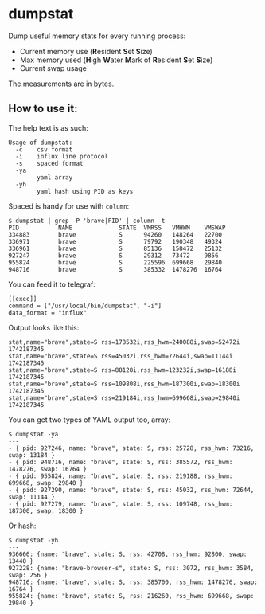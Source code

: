 # dumpstat
Dump useful memory stats for every running process:

- Current memory use (**R**esident **S**et **S**ize)
- Max memory used (**H**igh **W**ater **M**ark of **R**esident **S**et **S**ize)
- Current swap usage

The measurements are in bytes.

## How to use it:

The help text is as such:

```
Usage of dumpstat:
  -c    csv format
  -i    influx line protocol
  -s    spaced format
  -ya
        yaml array
  -yh
        yaml hash using PID as keys
```

Spaced is handy for use with `column`:

```
$ dumpstat | grep -P 'brave|PID' | column -t
PID           NAME             STATE  VMRSS   VMHWM    VMSWAP
334883        brave            S      94260   148264   22700
336971        brave            S      79792   190348   49324
336961        brave            S      85136   158472   25132
927247        brave            S      29312   73472    9856
955824        brave            S      225596  699668   29840
948716        brave            S      385332  1478276  16764
```

You can feed it to telegraf:

```
[[exec]]
command = ["/usr/local/bin/dumpstat", "-i"]
data_format = "influx"
```

Output looks like this:
```
stat,name="brave",state=S rss=178532i,rss_hwm=240088i,swap=52472i 1742187345
stat,name="brave",state=S rss=45032i,rss_hwm=72644i,swap=11144i 1742187345
stat,name="brave",state=S rss=88128i,rss_hwm=123232i,swap=16188i 1742187345
stat,name="brave",state=S rss=109808i,rss_hwm=187300i,swap=18300i 1742187345
stat,name="brave",state=S rss=219184i,rss_hwm=699668i,swap=29840i 1742187345
```

You can get two types of YAML output too, array:

```
$ dumpstat -ya
---
- { pid: 927246, name: "brave", state: S, rss: 25728, rss_hwm: 73216, swap: 13184 }
- { pid: 948716, name: "brave", state: S, rss: 385572, rss_hwm: 1478276, swap: 16764 }
- { pid: 955824, name: "brave", state: S, rss: 219188, rss_hwm: 699668, swap: 29840 }
- { pid: 927290, name: "brave", state: S, rss: 45032, rss_hwm: 72644, swap: 11144 }
- { pid: 927279, name: "brave", state: S, rss: 109748, rss_hwm: 187300, swap: 18300 }
```

Or hash:
```
$ dumpstat -yh
---
936666: {name: "brave", state: S, rss: 42708, rss_hwm: 92800, swap: 13440 }
927228: {name: "brave-browser-s", state: S, rss: 3072, rss_hwm: 3584, swap: 256 }
948716: {name: "brave", state: S, rss: 385700, rss_hwm: 1478276, swap: 16764 }
955824: {name: "brave", state: S, rss: 216260, rss_hwm: 699668, swap: 29840 }
```
